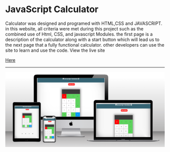 # JavaScript Calculator
Calculator was designed and programed with HTML,CSS and JAVASCRIPT. in this website, all criteria were met during this project such as the combined use of Html, CSS, and javascript Modules. the first page is a description of the calculator along with a start button which will lead us to the next page that a fully functional calculator.
 other developers can use the site to learn and use the code. View the live site


 [Here](https://nikkeljohn.github.io/Calculator/)

 --------------------------------------------------------------------------------------------------------------------------------------------------------------------------------------------

 ![calculator website!](assets/images/Screenshot%202022-11-03%20at%2011.06.13.png)